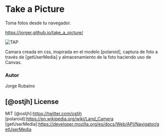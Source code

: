 # Take a Picture

Toma fotos desde tu navegador.

https://jorger.github.io/take_a_picture/

![TAP](https://dl.dropboxusercontent.com/u/181689/takePicture.gif)

Camara creada en css, inspirada en el modelo [polaroid], captura de foto a través de [getUserMedia] y almacenamiento de la foto haciendo uso de Canvas.

### Autor
Jorge Rubaino

[@ostjh]
License
----
MIT
[@ostjh]:https://twitter.com/ostjh
[polaroid]:https://en.wikipedia.org/wiki/Land_Camera
[getUserMedia]:https://developer.mozilla.org/es/docs/Web/API/Navigator/getUserMedia

